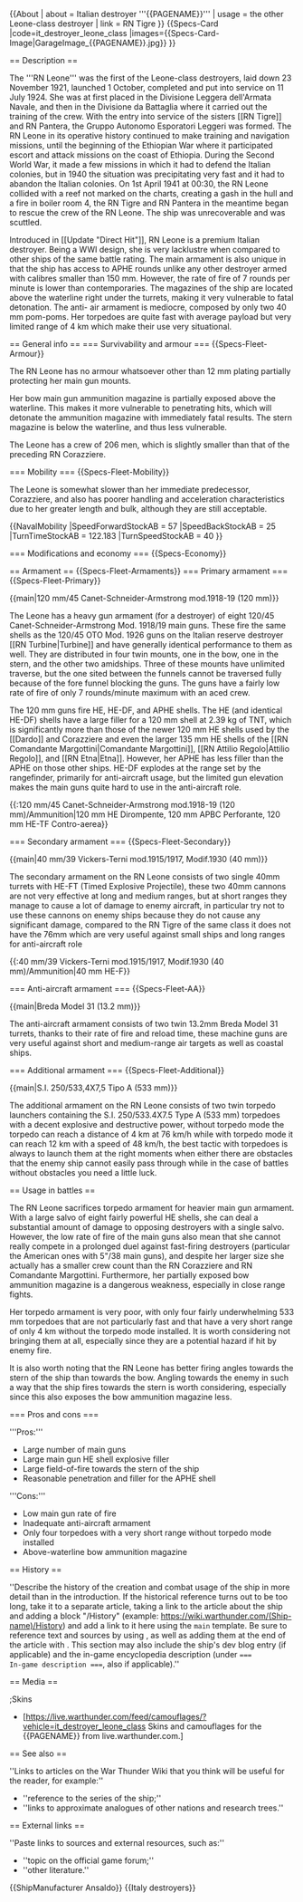 {{About
| about = Italian destroyer '''{{PAGENAME}}'''
| usage = the other Leone-class destroyer
| link = RN Tigre
}}
{{Specs-Card
|code=it_destroyer_leone_class
|images={{Specs-Card-Image|GarageImage_{{PAGENAME}}.jpg}}
}}

== Description ==
<!-- ''In the first part of the description, cover the history of the ship's creation and military application. In the second part, tell the reader about using this ship in the game. Add a screenshot: if a beginner player has a hard time remembering vehicles by name, a picture will help them identify the ship in question.'' -->
The '''RN Leone''' was the first of the Leone-class destroyers, laid down 23 November 1921, launched 1 October, completed and put into service on 11 July 1924. She was at first placed in the Divisione Leggera dell'Armata Navale, and then in the Divisione da Battaglia where it carried out the training of the crew. With the entry into service of the sisters [[RN Tigre]] and RN Pantera, the Gruppo Autonomo Esporatori Leggeri was formed. The RN Leone in its operative history continued to make training and navigation missions, until the beginning of the Ethiopian War where it participated escort and attack missions on the coast of Ethiopia. During the Second World War, it made a few missions in which it had to defend the Italian colonies, but in 1940 the situation was precipitating very fast and it had to abandon the Italian colonies. On 1st April 1941 at 00:30, the RN Leone collided with a reef not marked on the charts, creating a gash in the hull and a fire in boiler room 4, the RN Tigre and RN Pantera in the meantime began to rescue the crew of the RN Leone. The ship was unrecoverable and was scuttled.

Introduced in [[Update "Direct Hit"]], RN Leone is a premium Italian destroyer. Being a WWI design, she is very lacklustre when compared to other ships of the same battle rating. The main armament is also unique in that the ship has access to APHE rounds unlike any other destroyer armed with calibres smaller than 150 mm. However, the rate of fire of 7 rounds per minute is lower than contemporaries. The magazines of the ship are located above the waterline right under the turrets, making it very vulnerable to fatal detonation. The anti- air armament is mediocre, composed by only two 40 mm pom-poms. Her torpedoes are quite fast with average payload but very limited range of 4 km which make their use very situational.

== General info ==
=== Survivability and armour ===
{{Specs-Fleet-Armour}}
<!-- ''Talk about the vehicle's armour. Note the most well-defended and most vulnerable zones, e.g. the ammo magazine. Evaluate the composition of components and assemblies responsible for movement and manoeuvrability. Evaluate the survivability of the primary and secondary armaments separately. Don't forget to mention the size of the crew, which plays an important role in fleet mechanics. Save tips on preserving survivability for the "Usage in battles" section. If necessary, use a graphical template to show the most well-protected or most vulnerable points in the armour.'' -->
The RN Leone has no armour whatsoever other than 12 mm plating partially protecting her main gun mounts.

Her bow main gun ammunition magazine is partially exposed above the waterline. This makes it more vulnerable to penetrating hits, which will detonate the ammunition magazine with immediately fatal results. The stern magazine is below the waterline, and thus less vulnerable.

The Leone has a crew of 206 men, which is slightly smaller than that of the preceding RN Corazziere.

=== Mobility ===
{{Specs-Fleet-Mobility}}
<!-- ''Write about the ship's mobility. Evaluate its power and manoeuvrability, rudder rerouting speed, stopping speed at full tilt, with its maximum forward and reverse speed.'' -->
The Leone is somewhat slower than her immediate predecessor, Corazziere, and also has poorer handling and acceleration characteristics due to her greater length and bulk, although they are still acceptable.

{{NavalMobility
|SpeedForwardStockAB = 57
|SpeedBackStockAB = 25
|TurnTimeStockAB = 122.183
|TurnSpeedStockAB = 40
}}

=== Modifications and economy ===
{{Specs-Economy}}

== Armament ==
{{Specs-Fleet-Armaments}}
=== Primary armament ===
{{Specs-Fleet-Primary}}
<!-- ''Provide information about the characteristics of the primary armament. Evaluate their efficacy in battle based on their reload speed, ballistics and the capacity of their shells. Add a link to the main article about the weapon: <code><nowiki>{{main|Weapon name (calibre)}}</nowiki></code>. Broadly describe the ammunition available for the primary armament, and provide recommendations on how to use it and which ammunition to choose.'' -->
{{main|120 mm/45 Canet-Schneider-Armstrong mod.1918-19 (120 mm)}}

The Leone has a heavy gun armament (for a destroyer) of eight 120/45 Canet-Schneider-Armstrong Mod. 1918/19 main guns. These fire the same shells as the 120/45 OTO Mod. 1926 guns on the Italian reserve destroyer [[RN Turbine|Turbine]] and have generally identical performance to them as well. They are distributed in four twin mounts, one in the bow, one in the stern, and the other two amidships. Three of these mounts have unlimited traverse, but the one sited between the funnels cannot be traversed fully because of the fore funnel blocking the guns. The guns have a fairly low rate of fire of only 7 rounds/minute maximum with an aced crew.

The 120 mm guns fire HE, HE-DF, and APHE shells. The HE (and identical HE-DF) shells have a large filler for a 120 mm shell at 2.39 kg of TNT, which is significantly more than those of the newer 120 mm HE shells used by the [[Dardo]] and Corazziere and even the larger 135 mm HE shells of the [[RN Comandante Margottini|Comandante Margottini]], [[RN Attilio Regolo|Attilio Regolo]], and [[RN Etna|Etna]]. However, her APHE has less filler than the APHE on those other ships. HE-DF explodes at the range set by the rangefinder, primarily for anti-aircraft usage, but the limited gun elevation makes the main guns quite hard to use in the anti-aircraft role.

{{:120 mm/45 Canet-Schneider-Armstrong mod.1918-19 (120 mm)/Ammunition|120 mm HE Dirompente, 120 mm APBC Perforante, 120 mm HE-TF Contro-aerea}}

=== Secondary armament ===
{{Specs-Fleet-Secondary}}
<!-- ''Some ships are fitted with weapons of various calibres. Secondary armaments are defined as weapons chosen with the control <code>Select secondary weapon</code>. Evaluate the secondary armaments and give advice on how to use them. Describe the ammunition available for the secondary armament. Provide recommendations on how to use them and which ammunition to choose. Remember that any anti-air armament, even heavy calibre weapons, belong in the next section. If there is no secondary armament, remove this section.'' -->
{{main|40 mm/39 Vickers-Terni mod.1915/1917, Modif.1930 (40 mm)}}

The secondary armament on the RN Leone consists of two single 40mm turrets with HE-FT (Timed Explosive Projectile), these two 40mm cannons are not very effective at long and medium ranges, but at short ranges they manage to cause a lot of damage to enemy aircraft, in particular try not to use these cannons on enemy ships because they do not cause any significant damage, compared to the RN Tigre of the same class it does not have the 76mm which are very useful against small ships and long ranges for anti-aircraft role

{{:40 mm/39 Vickers-Terni mod.1915/1917, Modif.1930 (40 mm)/Ammunition|40 mm HE-F}}

=== Anti-aircraft armament ===
{{Specs-Fleet-AA}}
<!-- ''An important part of the ship's armament responsible for air defence. Anti-aircraft armament is defined by the weapon chosen with the control <code>Select anti-aircraft weapons</code>. Talk about the ship's anti-air cannons and machine guns, the number of guns and their positions, their effective range, and about their overall effectiveness – including against surface targets. If there are no anti-aircraft armaments, remove this section.'' -->
{{main|Breda Model 31 (13.2 mm)}}

The anti-aircraft armament consists of two twin 13.2mm Breda Model 31 turrets, thanks to their rate of fire and reload time, these machine guns are very useful against short and medium-range air targets as well as coastal ships.

=== Additional armament ===
{{Specs-Fleet-Additional}}
<!-- ''Describe the available additional armaments of the ship: depth charges, mines, torpedoes. Talk about their positions, available ammunition and launch features such as dead zones of torpedoes. If there is no additional armament, remove this section.'' -->
{{main|S.I. 250/533,4X7,5 Tipo A (533 mm)}}

The additional armament on the RN Leone consists of two twin torpedo launchers containing the S.I. 250/533.4X7.5 Type A (533 mm) torpedoes with a decent explosive and destructive power, without torpedo mode the torpedo can reach a distance of 4 km at 76 km/h while with torpedo mode it can reach 12 km with a speed of 48 km/h, the best tactic with torpedoes is always to launch them at the right moments when either there are obstacles that the enemy ship cannot easily pass through while in the case of battles without obstacles you need a little luck.

== Usage in battles ==
<!-- ''Describe the technique of using this ship, the characteristics of her use in a team and tips on strategy. Abstain from writing an entire guide – don't try to provide a single point of view, but give the reader food for thought. Talk about the most dangerous opponents for this vehicle and provide recommendations on fighting them. If necessary, note the specifics of playing with this vehicle in various modes (AB, RB, SB).'' -->
The RN Leone sacrifices torpedo armament for heavier main gun armament. With a large salvo of eight fairly powerful HE shells, she can deal a substantial amount of damage to opposing destroyers with a single salvo. However, the low rate of fire of the main guns also mean that she cannot really compete in a prolonged duel against fast-firing destroyers (particular the American ones with 5"/38 main guns), and despite her larger size she actually has a smaller crew count than the RN Corazziere and RN Comandante Margottini. Furthermore, her partially exposed bow ammunition magazine is a dangerous weakness, especially in close range fights.

Her torpedo armament is very poor, with only four fairly underwhelming 533 mm torpedoes that are not particularly fast and that have a very short range of only 4 km without the torpedo mode installed. It is worth considering not bringing them at all, especially since they are a potential hazard if hit by enemy fire.

It is also worth noting that the RN Leone has better firing angles towards the stern of the ship than towards the bow. Angling towards the enemy in such a way that the ship fires towards the stern is worth considering, especially since this also exposes the bow ammunition magazine less.

=== Pros and cons ===
<!-- ''Summarise and briefly evaluate the vehicle in terms of its characteristics and combat effectiveness. Mark its pros and cons in the bulleted list. Try not to use more than 6 points for each of the characteristics. Avoid using categorical definitions such as "bad", "good" and the like - use substitutions with softer forms such as "inadequate" and "effective".'' -->
'''Pros:'''

* Large number of main guns
* Large main gun HE shell explosive filler
* Large field-of-fire towards the stern of the ship
* Reasonable penetration and filler for the APHE shell

'''Cons:'''

* Low main gun rate of fire
* Inadequate anti-aircraft armament
* Only four torpedoes with a very short range without torpedo mode installed
* Above-waterline bow ammunition magazine

== History ==
<!-- ''Describe the history of the creation and combat usage of the ship in more detail than in the introduction. If the historical reference turns out to be too long, take it to a separate article, taking a link to the article about the ship and adding a block "/History" (example: <nowiki>https://wiki.warthunder.com/(Ship-name)/History</nowiki>) and add a link to it here using the <code>main</code> template. Be sure to reference text and sources by using <code><nowiki><ref></ref></nowiki></code>, as well as adding them at the end of the article with <code><nowiki><references /></nowiki></code>. This section may also include the ship's dev blog entry (if applicable) and the in-game encyclopedia description (under <code><nowiki>=== In-game description ===</nowiki></code>, also if applicable).'' -->
''Describe the history of the creation and combat usage of the ship in more detail than in the introduction. If the historical reference turns out to be too long, take it to a separate article, taking a link to the article about the ship and adding a block "/History" (example: <nowiki>https://wiki.warthunder.com/(Ship-name)/History</nowiki>) and add a link to it here using the <code>main</code> template. Be sure to reference text and sources by using <code><nowiki><ref></ref></nowiki></code>, as well as adding them at the end of the article with <code><nowiki><references /></nowiki></code>. This section may also include the ship's dev blog entry (if applicable) and the in-game encyclopedia description (under <code><nowiki>=== In-game description ===</nowiki></code>, also if applicable).''

== Media ==
<!-- ''Excellent additions to the article would be video guides, screenshots from the game, and photos.'' -->

;Skins

* [https://live.warthunder.com/feed/camouflages/?vehicle=it_destroyer_leone_class Skins and camouflages for the {{PAGENAME}} from live.warthunder.com.]

== See also ==
<!-- ''Links to articles on the War Thunder Wiki that you think will be useful for the reader, for example:''
* ''reference to the series of the ship;''
* ''links to approximate analogues of other nations and research trees.'' -->
''Links to articles on the War Thunder Wiki that you think will be useful for the reader, for example:''

* ''reference to the series of the ship;''
* ''links to approximate analogues of other nations and research trees.''

== External links ==
<!-- ''Paste links to sources and external resources, such as:''
* ''topic on the official game forum;''
* ''other literature.'' -->
''Paste links to sources and external resources, such as:''

* ''topic on the official game forum;''
* ''other literature.''

{{ShipManufacturer Ansaldo}}
{{Italy destroyers}}